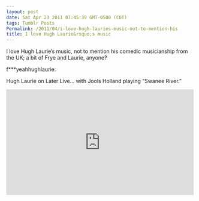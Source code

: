 ```yaml
---
layout: post
date: Sat Apr 23 2011 07:45:39 GMT-0500 (CDT)
tags: Tumblr Posts
Permalink: /2011/04/i-love-hugh-lauries-music-not-to-mention-his
title: I love Hugh Laurie&rsquo;s music
---
```


I love Hugh Laurie&rsquo;s music, not to mention his comedic musicianship from the UK; a bit of Frye and Laurie, anyone?

f***yeahhughlaurie:

Hugh Laurie on Later Live… with Jools Holland playing “Swanee River.”

<iframe width="500" height="281" id="youtube_iframe" src="https://www.youtube.com/embed/AibZ6E13Iao?feature=oembed&amp;enablejsapi=1&amp;origin=http://safe.txmblr.com&amp;wmode=opaque" frameborder="0" allowfullscreen=""></iframe>
